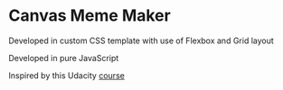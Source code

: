 # Canvas Meme Maker
 
 Developed in custom CSS template with use of Flexbox and Grid layout

 Developed in pure JavaScript

 Inspired by this Udacity [course](https://www.udacity.com/course/html5-canvas--ud292)